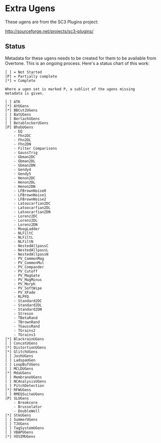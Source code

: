 # Extra Ugens

These ugens are from the SC3 Plugins project:

http://sourceforge.net/projects/sc3-plugins/

## Status

Metadata for these ugens needs to be created for them to be available from Overtone. This is an ongoing process. Here's a status chart of this work:

    [ ] = Not Started
    [P] = Partially complete
    [*] = Complete

    Where a ugen set is marked P, a sublist of the ugens missing
    metadata is given.

    [ ] ATK
    [*] AYUGens
    [*] BBCut2UGens
    [ ] BatUGens
    [ ] BerlachUGens
    [ ] BetablockerUGens
    [P] BhobUGens
        - EQ
        - Fhn2DC
        - Fhn2DL
        - Fhn2DN
        - Filter Comparisons
        - GaussTrig
        - Gbman2DC
        - Gbman2DL
        - Gbman2DN
        - Gendy4
        - Gendy5
        - Henon2DC
        - Henon2DL
        - Henon2DN
        - LFBrownNoise0
        - LFBrownNoise1
        - LFBrownNoise2
        - Latoocarfian2DC
        - Latoocarfian2DL
        - Latoocarfian2DN
        - Lorenz2DC
        - Lorenz2DL
        - Lorenz2DN
        - MoogLadder
        - NLFiltC
        - NLFiltL
        - NLFiltN
        - NestedAllpassC
        - NestedAllpassL
        - NestedAllpassN
        - PV_CommonMag
        - PV_CommonMul
        - PV_Compander
        - PV_Cutoff
        - PV_MagGate
        - PV_MagMinus
        - PV_Morph
        - PV_SoftWipe
        - PV_XFade
        - RLPFD
        - Standard2DC
        - Standard2DL
        - Standard2DN
        - Streson
        - TBetaRand
        - TBrownRand
        - TGaussRand
        - TGrains2
        - TGrains3
    [*] BlackrainUGens
    [ ] ConcatUGens
    [*] DistortionUGens
    [*] GlitchUGens
    [ ] JoshUGens
    [ ] LadspaUGen
    [ ] LoopBufUGens
    [ ] MCLDUGens
    [*] MdaUGens
    [ ] MembraneUGens
    [ ] NCAnalysisUGens
    [ ] PitchDetection
    [*] RFWUGens
    [ ] RMEQSuiteUGens
    [P] SLUGens
        - Breakcore
        - Brusselator
        - DoubleWell
    [*] StkUGens
    [ ] SummerUGens
    [ ] TJUGens
    [ ] TagSystemUGens
    [ ] VBAPUGens
    [*] VOSIMUGens
